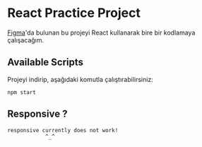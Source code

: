 # React Practice Project

[Figma](https://www.figma.com/file/zKYBBrRHm25YbjP8Smdqpg/Airbnb-x-Figma-(Community)?node-id=0%3A1)'da bulunan bu projeyi React kullanarak bire bir kodlamaya çalışacağım.

## Available Scripts

Projeyi indirip, aşağıdaki komutla çalıştırabilirsiniz:

```
npm start
```

## Responsive ?

```
responsive currently does not work!
            ^_^
```



